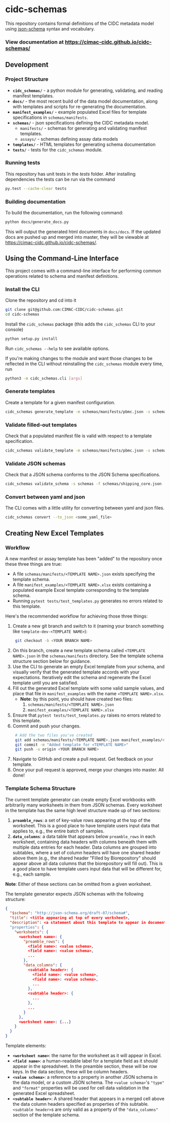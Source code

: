# cidc-schemas

This repository contains formal definitions of the CIDC metadata model using [json-schema](https://json-schema.org/) syntax and vocabulary.

### View documentation at https://cimac-cidc.github.io/cidc-schemas/

## Development

### Project Structure

- **`cidc_schemas/`** - a python module for generating, validating, and reading manifest templates.
- **`docs/`** - the most recent build of the data model documentation, along with templates and scripts for re-generating the documentation.
- **`manifest_examples/`** - example populated Excel files for template specifications in `schemas/manifests`.
- **`schemas/`** - json specifications defining the CIDC metadata model.
  - `manifests/` - schemas for generating and validating manifest templates.
  - `assays/` - schemas defining assay data models
- **`templates/`** - HTML templates for generating schema documentation
- **`tests/`** - tests for the `cidc_schemas` module.

### Running tests

This repository has unit tests in the _tests_ folder. After installing dependencies
the tests can be run via the command

```bash
py.test --cache-clear tests
```

### Building documentation

To build the documentation, run the following command:

```bash
python docs/generate_docs.py
```

This will output the generated html documents in `docs/docs`. If the updated docs are pushed up and merged
into master, they will be viewable at https://cimac-cidc.github.io/cidc-schemas/.

## Using the Command-Line Interface

This project comes with a command-line interface for performing common operations related to schema and manifest definitions.

### Install the CLI

Clone the repository and cd into it

```bash
git clone git@github.com:CIMAC-CIDC/cidc-schemas.git
cd cidc-schemas
```

Install the `cidc_schemas` package (this adds the `cidc_schemas` CLI to your console)

```bash
python setup.py install
```

Run `cidc_schemas --help` to see available options.

If you're making changes to the module and want those changes to be reflected in the CLI without reinstalling the `cidc_schemas` module every time, run

```bash
python3 -m cidc_schemas.cli [args]
```

### Generate templates

Create a template for a given manifest configuration.

```bash
cidc_schemas generate_template -m schemas/manifests/pbmc.json -s schemas -o pbmc.xlsx
```

### Validate filled-out templates

Check that a populated manifest file is valid with respect to a template specification.

```bash
cidc_schemas validate_template -m schemas/manifests/pbmc.json -s schemas -x manifest_examples/pbmc.xlsx
```

### Validate JSON schemas
Check that a JSON schema conforms to the JSON Schema specifications.

```bash
cidc_schemas validate_schema -s schemas -f schemas/shipping_core.json
```

### Convert between yaml and json

The CLI comes with a little utility for converting between yaml and json files.

```bash
cidc_schemas convert --to_json <some_yaml_file>
```

## Creating New Excel Templates

### Workflow

A new manifest or assay template has been "added" to the repository once these three things are true:
* A file `schemas/manifests/<TEMPLATE NAME>.json` exists specifying the template schema.
* A file `manifest_examples/<TEMPLATE NAME>.xlsx` exists containing a populated example Excel template corresponding to the template schema.
* Running `pytest tests/test_templates.py` generates no errors related to this template.

Here's the recommended workflow for achieving those three things:

1) Create a new git branch and switch to it (naming your branch something like `template-dev-<TEMPLATE NAME>`):
   ```bash
    git checkout -b <YOUR BRANCH NAME>
   ```
2) On this branch, create a new template schema called `<TEMPLATE NAME>.json` in the `schemas/manifests` directory. See the template schema structure section below for guidance.
3) Use the CLI to generate an empty Excel template from your schema, and visually verify that the generated template accords with your expectations. Iteratively edit the schema and regenerate the Excel template until you are satisfied.
4) Fill out the generated Excel template with some valid sample values, and place that file in `manifest_examples` with the name `<TEMPLATE NAME>.xlsx`.
    - **Note**: by this point, you should have created two files: 
        1) `schemas/manifests/<TEMPLATE NAME>.json`
        2) `manifest_examples/<TEMPLATE NAME>.xlsx`
5) Ensure that `pytest tests/test_templates.py` raises no errors related to this template.
6) Commit and push your changes.
   ```bash
    # Add the two files you've created
    git add schemas/manifests/<TEMPLATE NAME>.json manifest_examples/<TEMPLATE NAME>.xlsx
    git commit -m "Added template for <TEMPLATE NAME>"
    git push -u origin <YOUR BRANCH NAME>
   ```
7) Navigate to GitHub and create a pull request. Get feedback on your template.
8) Once your pull request is approved, merge your changes into master. All done!

### Template Schema Structure
The current template generator can create empty Excel workbooks with arbitrarily many worksheets in them from JSON schemas. Every worksheet in the template has the same high level structure made up of two sections:
1) **`preamble_rows`**: a set of key-value rows appearing at the top of the worksheet. This is a good place to have template users input data that applies to, e.g., the entire batch of samples.
2) **`data_columns`**: a data table that appears below `preamble_rows` in each worksheet, containing data headers with columns beneath them with multiple data entries for each header. Data columns are grouped into subtables, where a set of column headers will have one shared header above them (e.g., the shared header "Filled by Biorepository" should appear above all data columns that the biorepository will fill out). This is a good place to have template users input data that will be different for, e.g., each sample.    

**Note**: Either of these sections can be omitted from a given worksheet.

The template generator expects JSON schemas with the following structure:
```json
{
  "$schema": "http://json-schema.org/draft-07/schema#",
  "title": <title appearing at top of every worksheet>,
  "description": <a statement about this template to appear in documentation>
  "properties": {
    "worksheets": {
      <worksheet name>: {
        "preamble_rows": {
          <field name>: <value schema>,
          <field name>: <value schema>,
          ...
        },
        "data_columns": {
          <subtable header>: {
            <field name>: <value schema>,
            <field name>: <value schema>,
            ...
          },
          <subtable header>: {
            ...
          },
          ...
        }
      },
      <worksheet name>: {...}
    }
  }
}
```
Template elements:
* **`<worksheet name>`**: the name for the worksheet as it will appear in Excel.
* **`<field name>`**: a human-readable label for a template field as it should appear in the spreadsheet. In the preamble section, these will be row keys. In the data section, these will be column headers.
* **`<value schema>`**: a reference to a property in another JSON schema in the data model, or a custom JSON schema. The `<value schema>`'s `"type"` and `"format"` properties will be used for cell data validation in the generated Excel spreadsheet.
* **`<subtable header>`**: A shared header that appears in a merged cell above the data column headers specified as properties of this subtable. `<subtable header>`s are only valid as a property of the `"data_columns"` section of the template schema.